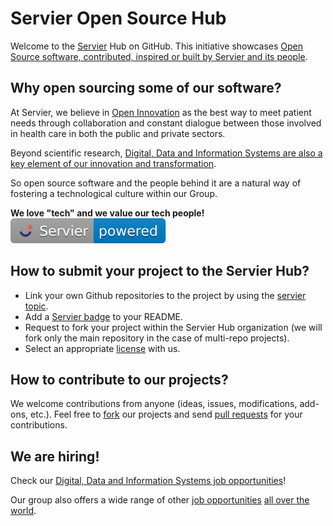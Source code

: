 # Servier Open Source Hub
Welcome to the [Servier](https://servier.com/en/) Hub on GitHub.
This initiative showcases [Open Source software, contributed, inspired or built by Servier and its people](https://github.com/topics/servier).

## Why open sourcing some of our software?
At Servier, we believe in [Open Innovation](https://servier.com/en/research-innovation/open-innovation/) as the best way to meet patient needs through collaboration and constant dialogue between those involved in health care in both the public and private sectors.

Beyond scientific research, [Digital, Data and Information Systems are also a key element of our innovation and transformation](https://servier.com/en/newsroom/digital-data-pillars-transformation/).

So open source software and the people behind it are a natural way of fostering a technological culture within our Group.

**We love "tech" and we value our tech people!** [![Servier Powered](https://raw.githubusercontent.com/servierhub/.github/main/badges/powered.svg)](https://servier.com/en/)

## How to submit your project to the Servier Hub?
* Link your own Github repositories to the project by using the [servier topic](https://github.com/topics/servier).
* Add a [Servier badge](https://github.com/servierhub/.github) to your README.
* Request to fork your project within the Servier Hub organization (we will fork only the main repository in the case of multi-repo projects).
* Select an appropriate [license](https://opensource.org/license) with us.

## How to contribute to our projects?
We welcome contributions from anyone (ideas, issues, modifications, add-ons, etc.).
Feel free to [fork](https://docs.github.com/fr/pull-requests/collaborating-with-pull-requests/working-with-forks/fork-a-repo) our projects
and send [pull requests](https://docs.github.com/fr/pull-requests/collaborating-with-pull-requests/proposing-changes-to-your-work-with-pull-requests/about-pull-requests) for your contributions.

## We are hiring!
Check our [Digital, Data and Information Systems job opportunities](https://jobs.servier.com/search/?createNewAlert=false&q=&optionsFacetsDD_customfield4=Digital%2C+Data+%26+Syst%C3%A8mes+d%27information)!

Our group also offers a wide range of other [job opportunities](https://jobs.servier.com/?locale=en_GB) [all over the world](https://servier.com/en/servier-group/servier-throughout-the-world/).
